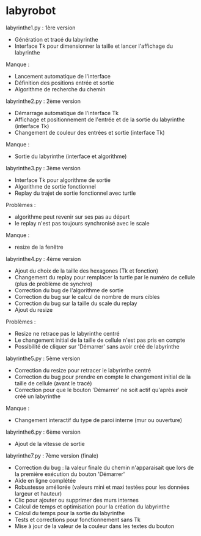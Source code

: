 # labyrobot
labyrinthe1.py : 1ère version
  - Génération et tracé du labyrinthe
  - Interface Tk pour dimensionner la taille et lancer l'affichage du labyrinthe

Manque :
  - Lancement automatique de l'interface
  - Définition des positions entrée et sortie
  - Algorithme de recherche du chemin


labyrinthe2.py : 2ème version
  - Démarrage automatique de l'interface Tk
  - Affichage et positionnement de l'entrée et de la sortie du labyrinthe (interface Tk)
  - Changement de couleur des entrées et sortie (interface Tk)
  
Manque :
  - Sortie du labyrinthe (interface et algorithme)


labyrinthe3.py : 3ème version
  - Interface Tk pour algorithme de sortie
  - Algorithme de sortie fonctionnel
  - Replay du trajet de sortie fonctionnel avec turtle

Problèmes :
  - algorithme peut revenir sur ses pas au départ
  - le replay n'est pas toujours synchronisé avec le scale

Manque :
  - resize de la fenêtre


labyrinthe4.py : 4ème version
  - Ajout du choix de la taille des hexagones (Tk et fonction)
  - Changement du replay pour remplacer la turtle par le numéro de cellule (plus de problème de synchro)
  - Correction du bug de l'algorithme de sortie
  - Correction du bug sur le calcul de nombre de murs cibles
  - Correction du bug sur la taille du scale du replay
  - Ajout du resize

Problèmes :
  - Resize ne retrace pas le labyrinthe centré
  - Le changement initial de la taille de cellule n'est pas pris en compte
  - Possibilité de cliquer sur 'Démarrer' sans avoir créé de labyrinthe 


labyrinthe5.py : 5ème version
  - Correction du resize pour retracer le labyrinthe centré
  - Correction du bug pour prendre en compte le changement initial de la taille de cellule (avant le tracé)
  - Correction pour que le bouton 'Démarrer' ne soit actif qu'après avoir créé un labyrinthe

Manque :
  - Changement interactif du type de paroi interne (mur ou ouverture)


labyrinthe6.py : 6ème version
  - Ajout de la vitesse de sortie
  
  
labyrinthe7.py : 7ème version (finale)
  - Correction du bug : la valeur finale du chemin n'apparaisait que lors de la première exécution du bouton 'Démarrer'
  - Aide en ligne complétée
  - Robustesse améliorée (valeurs mini et maxi testées pour les données largeur et hauteur)
  - Clic pour ajouter ou supprimer des murs internes
  - Calcul de temps et optimisation pour la création du labyrinthe
  - Calcul du temps pour la sortie du labyrinthe
  - Tests et corrections pour fonctionnement sans Tk
  - Mise à jour de la valeur de la couleur dans les textes du bouton
